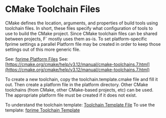 # CMake Toolchain Files

CMake defines the location, arguments, and properties of build tools using toolchain files. In short, these files
specify what configuration of tools to use to build the CMake project. Since CMake toolchain files can be shared between
projects, F´ mostly uses them as-is. To set platform-specific fprime settings a parallel Platform file may be created in order to keep those settings out of this more generic file.

See: [fprime Platform Files](./cmake-platforms.md)
See: [https://cmake.org/cmake/help/v3.12/manual/cmake-toolchains.7.html](https://cmake.org/cmake/help/v3.12/manual/cmake-toolchains.7.html)

To create a new toolchain, copy the toolchain.template.cmake file and fill it out. Then create a platform file in the
platform directory. Other CMake toolchains (from CMake, other CMake-based projects, etc) can be used. The appropriate
platform file must be created if it does not exist.

To understand the toolchain template: [Toolchain Template File](../api/cmake/toolchain/toolchain-template.md)
To use the template: [fprime Toolchain Template](https://github.com/nasa/fprime/blob/devel/cmake/toolchain/toolchain.cmake.template)